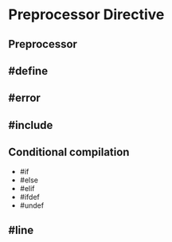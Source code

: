 # Preprocessor Directive

## Preprocessor

## #define

## #error

## #include

## Conditional compilation

- #if
- #else
- #elif
- #ifdef
- #undef

## #line

